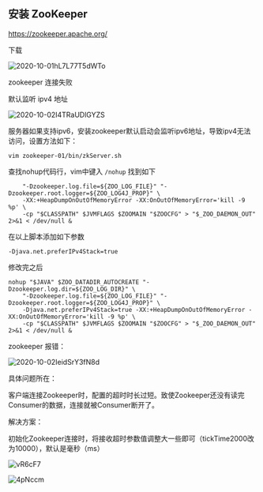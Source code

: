 ## 安装 ZooKeeper

https://zookeeper.apache.org/

下载

![2020-10-01hL7L77T5dWTo](http://media.sumblog.cn/uPic/2020-10-01hL7L77T5dWTo.png)

zookeeper 连接失败

默认监听 ipv4 地址

![2020-10-02I4TRaUDlGYZS](http://media.sumblog.cn/uPic/2020-10-02I4TRaUDlGYZS.png)

服务器如果支持ipv6，安装zookeeper默认启动会监听ipv6地址，导致ipv4无法访问，设置方法如下：

```
vim zookeeper-01/bin/zkServer.sh
```

查找nohup代码行，vim中键入 `/nohup` 找到如下

```nohup
    "-Dzookeeper.log.file=${ZOO_LOG_FILE}" "-Dzookeeper.root.logger=${ZOO_LOG4J_PROP}" \
    -XX:+HeapDumpOnOutOfMemoryError -XX:OnOutOfMemoryError='kill -9 %p' \
    -cp "$CLASSPATH" $JVMFLAGS $ZOOMAIN "$ZOOCFG" > "$_ZOO_DAEMON_OUT" 2>&1 < /dev/null &
```

在以上脚本添加如下参数

```
-Djava.net.preferIPv4Stack=true
```

修改完之后

```
nohup "$JAVA" $ZOO_DATADIR_AUTOCREATE "-Dzookeeper.log.dir=${ZOO_LOG_DIR}" \
    "-Dzookeeper.log.file=${ZOO_LOG_FILE}" "-Dzookeeper.root.logger=${ZOO_LOG4J_PROP}" \
    -Djava.net.preferIPv4Stack=true -XX:+HeapDumpOnOutOfMemoryError -XX:OnOutOfMemoryError='kill -9 %p' \
    -cp "$CLASSPATH" $JVMFLAGS $ZOOMAIN "$ZOOCFG" > "$_ZOO_DAEMON_OUT" 2>&1 < /dev/null &
```

zookeeper 报错：

![2020-10-02IeidSrY3fN8d](http://media.sumblog.cn/uPic/2020-10-02IeidSrY3fN8d.png)

具体问题所在：

客户端连接Zookeeper时，配置的超时时长过短。致使Zookeeper还没有读完Consumer的数据，连接就被Consumer断开了。

解决方案：

初始化Zookeeper连接时，将接收超时参数值调整大一些即可（tickTime2000改为10000），默认是毫秒（ms）

![vR6cF7](https://oss.sumblog.cn/uPic/vR6cF7.png)

![4pNccm](https://oss.sumblog.cn/uPic/4pNccm.png)

